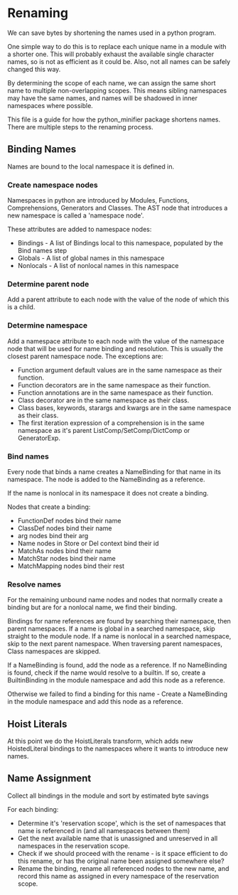 # Renaming

We can save bytes by shortening the names used in a python program.

One simple way to do this is to replace each unique name in a module with a shorter one. 
This will probably exhaust the available single character names, so is not as efficient as it could be.
Also, not all names can be safely changed this way.

By determining the scope of each name, we can assign the same short name to multiple non-overlapping scopes.
This means sibling namespaces may have the same names, and names will be shadowed in inner namespaces where possible.

This file is a guide for how the python_minifier package shortens names.
There are multiple steps to the renaming process.

## Binding Names

Names are bound to the local namespace it is defined in.

### Create namespace nodes

Namespaces in python are introduced by Modules, Functions, Comprehensions, Generators and Classes.
The AST node that introduces a new namespace is called a 'namespace node'.

These attributes are added to namespace nodes:
- Bindings - A list of Bindings local to this namespace, populated by the Bind names step
- Globals - A list of global names in this namespace
- Nonlocals - A list of nonlocal names in this namespace

### Determine parent node

Add a parent attribute to each node with the value of the node of which this is a child.

### Determine namespace

Add a namespace attribute to each node with the value of the namespace node that will be used for name binding and resolution.
This is usually the closest parent namespace node. The exceptions are:

- Function argument default values are in the same namespace as their function.
- Function decorators are in the same namespace as their function.
- Function annotations are in the same namespace as their function.
- Class decorator are in the same namespace as their class.
- Class bases, keywords, starargs and kwargs are in the same namespace as their class.
- The first iteration expression of a comprehension is in the same namespace as it's parent ListComp/SetComp/DictComp or GeneratorExp.

### Bind names

Every node that binds a name creates a NameBinding for that name in its namespace.
The node is added to the NameBinding as a reference.

If the name is nonlocal in its namespace it does not create a binding.

Nodes that create a binding:
- FunctionDef nodes bind their name
- ClassDef nodes bind their name
- arg nodes bind their arg
- Name nodes in Store or Del context bind their id
- MatchAs nodes bind their name
- MatchStar nodes bind their name
- MatchMapping nodes bind their rest

### Resolve names

For the remaining unbound name nodes and nodes that normally create a binding but are for a nonlocal name, we find their binding.

Bindings for name references are found by searching their namespace, then parent namespaces.
If a name is global in a searched namespace, skip straight to the module node.
If a name is nonlocal in a searched namespace, skip to the next parent namespace.
When traversing parent namespaces, Class namespaces are skipped.

If a NameBinding is found, add the node as a reference.
If no NameBinding is found, check if the name would resolve to a builtin. 
If so, create a BuiltinBinding in the module namespace and add this node as a reference.

Otherwise we failed to find a binding for this name - Create a NameBinding in the module namespace and add this node 
as a reference.

## Hoist Literals

At this point we do the HoistLiterals transform, which adds new HoistedLiteral bindings to the namespaces where it wants
to introduce new names.

## Name Assignment

Collect all bindings in the module and sort by estimated byte savings

For each binding:
 - Determine it's 'reservation scope', which is the set of namespaces that name is referenced in (and all namespaces between them)
 - Get the next available name that is unassigned and unreserved in all namespaces in the reservation scope.
 - Check if we should proceed with the rename - is it space efficient to do this rename, or has the original name been assigned somewhere else?
 - Rename the binding, rename all referenced nodes to the new name, and record this name as assigned in every namespace of the reservation scope.
